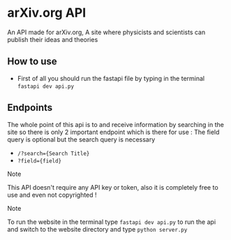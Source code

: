 # arXiv.org API

An API made for arXiv.org, A site where physicists and scientists can publish their ideas and theories

## How to use
- First of all you should run the fastapi file by typing in the terminal ` fastapi dev api.py `

## Endpoints
The whole point of this api is to and receive information by searching in the site so there is only 2 important endpoint which is there for use :
The field query is optional but the search query is necessary

- ` /?search={Search Title} `
-  ` ?field={field} `

>[!NOTE]
> This API doesn't require any API key or token, also it is completely free to use and even not copyrighted !

>[!NOTE]
> To run the website in the terminal type ` fastapi dev api.py ` to run the api and switch to the website directory and type ` python server.py `